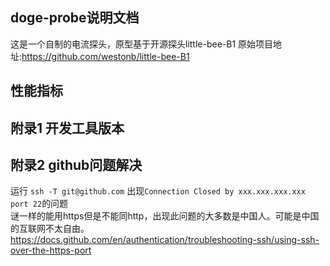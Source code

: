 ## doge-probe说明文档
这是一个自制的电流探头，原型基于开源探头little-bee-B1
原始项目地址:https://github.com/westonb/little-bee-B1

## 性能指标

## 附录1 开发工具版本

## 附录2 github问题解决
运行
`ssh -T git@github.com`
出现`Connection Closed by xxx.xxx.xxx.xxx port 22`的问题  
谜一样的能用https但是不能同http，出现此问题的大多数是中国人。可能是中国的互联网不太自由。  
https://docs.github.com/en/authentication/troubleshooting-ssh/using-ssh-over-the-https-port